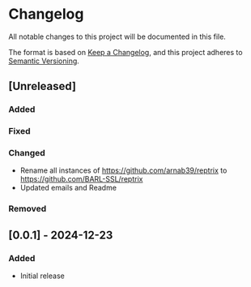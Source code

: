 # Changelog

All notable changes to this project will be documented in this file.

The format is based on [Keep a Changelog](https://keepachangelog.com/en/1.1.0/),
and this project adheres to [Semantic Versioning](https://semver.org/spec/v2.0.0.html).

## [Unreleased]

### Added

### Fixed

### Changed
- Rename all instances of https://github.com/arnab39/reptrix to https://github.com/BARL-SSL/reptrix
- Updated emails and Readme

### Removed

## [0.0.1] - 2024-12-23

### Added
- Initial release
